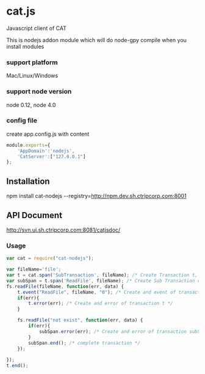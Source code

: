 # cat.js
Javascript client of CAT

This is nodejs addon module which will do node-gpy compile when you install modules

### support platform
 Mac/Linux/Windows

### support node version
 node 0.12, node 4.0

### config file

create app.config.js with content

```javascript
module.exports={
	'AppDomain':'nodejs',
	'CatServer':["127.0.0.1"]
};
```	

## Installation

npm install cat-nodejs --registry=http://npm.dev.sh.ctripcorp.com:8001

## API Document

http://svn.ui.sh.ctripcorp.com:8081/catjsdoc/

### Usage

```javascript
var cat = require("cat-nodejs");

var fileName='file';
var t = cat.span('SubTransaction', fileName); /* Create Transaction t, which is a root transaction */
var subSpan = t.span('ReadFile', fileName); /* Create Sub Transaction of t */
fs.readFile(fileName, function(err, data) {
	t.event("ReadFile", fileName, "0"); /* Create and event of transaction t */
	if(err){
		t.error(err); /* Create and error of transaction t */
	}

	fs.readFile("not exist", function(err, data) {
		if(err){
			subSpan.error(err); /* Create and error of transaction subSpan */
		}
		subSpan.end(); /* complete transaction */
	});	
	
});	
t.end();
```	

